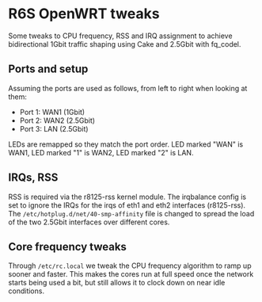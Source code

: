 # R6S OpenWRT tweaks

Some tweaks to CPU frequency, RSS and IRQ assignment to achieve bidirectional 1Gbit traffic shaping using Cake and 2.5Gbit with fq_codel.

## Ports and setup

Assuming the ports are used as follows, from left to right when looking at them:

- Port 1: WAN1 (1Gbit)
- Port 2: WAN2 (2.5Gbit)
- Port 3: LAN (2.5Gbit)

LEDs are remapped so they match the port order. LED marked "WAN" is WAN1, LED marked "1" is WAN2, LED marked "2" is LAN.

## IRQs, RSS

RSS is required via the r8125-rss kernel module. The irqbalance config is set to ignore the IRQs for the irqs of eth1 and eth2 interfaces (r8125-rss). 
The `/etc/hotplug.d/net/40-smp-affinity` file is changed to spread the load of the two 2.5Gbit interfaces over different cores.

## Core frequency tweaks

Through `/etc/rc.local` we tweak the CPU frequency algorithm to ramp up sooner and faster. This makes the cores run at full speed once the network starts being used a bit, but still allows it to clock down on near idle conditions.
